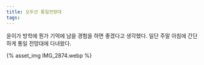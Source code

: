 ```yaml
---
title: 오두산 통일전망대
tags:
---
```


윤이가 방학에 뭔가 기억에 남을 경험을 하면 좋겠다고 생각했다.
일단 주말 아침에 간단하게 통일 전망대에 다녀왔다.

{% asset_img IMG_2874.webp %}

<!--more-->

